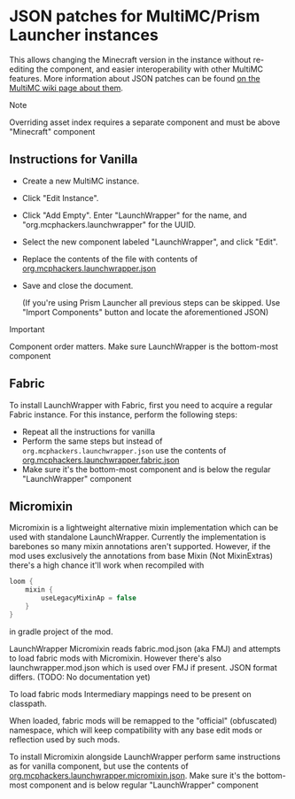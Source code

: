 # JSON patches for MultiMC/Prism Launcher instances
This allows changing the Minecraft version in the instance without re-editing the component, and easier interoperability with other MultiMC features. More information about JSON patches can be found [on the MultiMC wiki page about them](https://github.com/MultiMC/Launcher/wiki/JSON-Patches).

> [!NOTE]
> Overriding asset index requires a separate component and must be above "Minecraft" component

## Instructions for Vanilla
- Create a new MultiMC instance.
- Click "Edit Instance".
- Click "Add Empty". Enter "LaunchWrapper" for the name, and "org.mcphackers.launchwrapper" for the UUID.
- Select the new component labeled "LaunchWrapper", and click "Edit".
- Replace the contents of the file with contents of [org.mcphackers.launchwrapper.json](org.mcphackers.launchwrapper.json)
- Save and close the document.
 
    (If you're using Prism Launcher all previous steps can be skipped. Use "Import Components" button and locate the aforementioned JSON)

> [!IMPORTANT] 
> Component order matters. Make sure LaunchWrapper is the bottom-most component

## Fabric
To install LaunchWrapper with Fabric, first you need to acquire a regular Fabric instance.
For this instance, perform the following steps:

- Repeat all the instructions for vanilla
- Perform the same steps but instead of `org.mcphackers.launchwrapper.json` use the contents of [org.mcphackers.launchwrapper.fabric.json](org.mcphackers.launchwrapper.fabric.json)
- Make sure it's the bottom-most component and is below the regular "LaunchWrapper" component

## Micromixin
Micromixin is a lightweight alternative mixin implementation which can be used with standalone LaunchWrapper. Currently the implementation is barebones so many mixin annotations aren't supported. However, if the mod uses exclusively the annotations from base Mixin (Not MixinExtras) there's a high chance it'll work when recompiled with
```groovy
loom {
    mixin {
        useLegacyMixinAp = false
    }
}
```
in gradle project of the mod.

LaunchWrapper Micromixin reads fabric.mod.json (aka FMJ) and attempts to load fabric mods with Micromixin. However there's also launchwrapper.mod.json which is used over FMJ if present.
JSON format differs. (TODO: No documentation yet)

To load fabric mods Intermediary mappings need to be present on classpath.

When loaded, fabric mods will be remapped to the "official" (obfuscated) namespace, which will keep compatibility with any base edit mods or reflection used by such mods.

To install Micromixin alongside LaunchWrapper perform same instructions as for vanilla component, but use the contents of [org.mcphackers.launchwrapper.micromixin.json](org.mcphackers.launchwrapper.micromixin.json). Make sure it's the bottom-most component and is below regular "LaunchWrapper" component